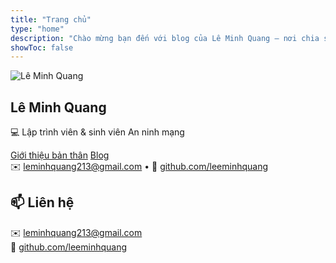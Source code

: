 ```yaml
---
title: "Trang chủ"
type: "home"
description: "Chào mừng bạn đến với blog của Lê Minh Quang – nơi chia sẻ kiến thức lập trình và dự án cá nhân."
showToc: false
---
```


<!-- ✅ Dẫn CSS & JS bằng đường dẫn tuyệt đối (từ thư mục static/) -->
<link rel="stylesheet" href="/css/home-style.css">
<script defer src="/js/home-effect.js"></script>

<!-- ===== HERO SECTION ===== -->
<section class="home-hero fade-in">
  <div class="avatar-glow">
    <!-- ✅ Ảnh đặt trong static/images/avatar.jpg -->
    <img src="/images/avatar.jpg" alt="Lê Minh Quang" class="avatar">
  </div>

  <h1 class="name">Lê Minh Quang</h1>
  <p class="subtitle">💻 Lập trình viên & sinh viên An ninh mạng</p>

  <!-- ✅ Nút điều hướng bình thường, không lỗi 404 -->
  <div class="home-buttons">
    <a href="/about/" class="btn btn-primary">Giới thiệu bản thân</a>
    <a href="/posts/" class="btn btn-secondary">Blog</a>
  </div>

  <div class="links">
    ✉️ <a href="mailto:leminhquang213@gmail.com">leminhquang213@gmail.com</a> • 
    🐙 <a href="https://github.com/leeminhquang" target="_blank">github.com/leeminhquang</a>
  </div>
</section>

<!-- ===== CONTACT SECTION ===== -->
<section class="home-section fade-up">
  <h2>📫 Liên hệ</h2>
  <p>
    ✉️ <a href="mailto:leminhquang213@gmail.com">leminhquang213@gmail.com</a><br>
    🐙 <a href="https://github.com/leeminhquang" target="_blank">github.com/leeminhquang</a>
  </p>
</section>
